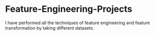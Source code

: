 # Feature-Engineering-Projects
I have performed all the techniques of feature engineering and feature transformation by taking different datasets. 
